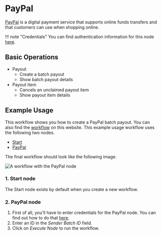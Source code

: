 # PayPal

[PayPal](https://paypal.com) is a digital payment service that supports online funds transfers and that customers can use when shopping online.

!!! note "Credentials"
    You can find authentication information for this node [here](/integrations/builtin/credentials/payPal/).


## Basic Operations

* Payout
    * Create a batch payout
    * Show batch payout details
* Payout Item
    * Cancels an unclaimed payout item
    * Show payout item details

## Example Usage

This workflow shows you how to create a PayPal batch payout. You can also find the [workflow](https://n8n.io/workflows/438) on this website. This example usage workflow uses the following two nodes.
- [Start](/integrations/builtin/core-nodes/n8n-nodes-base.start/)
- [PayPal]()

The final workflow should look like the following image.

![A workflow with the PayPal node](/_images/integrations/builtin/app-nodes/paypal/workflow.png)

### 1. Start node

The Start node exists by default when you create a new workflow.

### 2. PayPal node

1. First of all, you'll have to enter credentials for the PayPal node. You can find out how to do that [here](/integrations/builtin/credentials/payPal/).
2. Enter an ID in the *Sender Batch ID* field.
3. Click on *Execute Node* to run the workflow.
